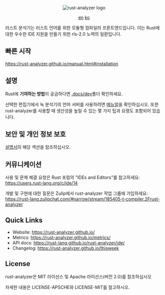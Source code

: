 <p align="center">
  <img
    src="https://raw.githubusercontent.com/rust-analyzer/rust-analyzer/master/assets/logo-wide.svg"
    alt="rust-analyzer logo">
</p>

<p align="center">
  <a href="https://github.com/rust-lang/rust-analyzer/blob/master/README.md">en</a>
  <a href="#">ko</a>
</p>

러스트 분석기는 러스트 언어를 위한 모듈형 컴파일러 프론트엔드입니다.
이는 Rust에 대한 우수한 IDE 지원을 만들기 위한 rls-2.0 노력의 일환입니다.

## 빠른 시작

https://rust-analyzer.github.io/manual.html#installation

## 설명

Rust에 **기여하는 방법**이 궁금하다면 [.docs/dev](.docs/dev)폴더 확인하세요.

선택한 편집기에서 녹 분석기의 언어 서버를 사용하려면 [메뉴얼](https://rust-analyzer.github.io/manual.html)을 확인하십시오. 또한 rust-analyzer를 사용할 때 생산성을 높일 수 있는 몇 가지 팁과 요령도 포함되어 있습니다.

## 보안 및 개인 정보 보호

[설명서](https://rust-analyzer.github.io/manual.html#security)의 해당 섹션을 참조하십시오.

## 커뮤니케이션

사용 및 문제 해결 요청은 Rust 포럼의 "IDEs and Editors"를 참고하세요:
https://users.rust-lang.org/c/ide/14

개발 및 구현에 대한 질문은 Zulip에서 rust-analyzer 작업 그룹에 가입하세요:
https://rust-lang.zulipchat.com/#narrow/stream/185405-t-compiler.2Frust-analyzer

## Quick Links

* Website: https://rust-analyzer.github.io/
* Metrics: https://rust-analyzer.github.io/metrics/
* API docs: https://rust-lang.github.io/rust-analyzer/ide/
* Changelog: https://rust-analyzer.github.io/thisweek

## License

rust-analyzer은 MIT 라이선스 및 Apache 라이선스(버전 2.0)를 참조하십시오

자세한 내용은 LICENSE-APSCHE와 LICENSE-MIT를 참고하시오.
